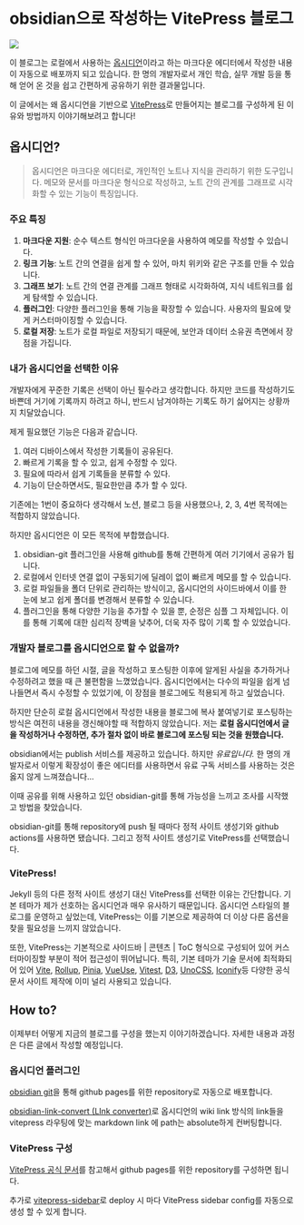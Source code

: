 # obsidian으로 작성하는 VitePress 블로그

![](https://obsidian.md/images/screenshot-1.0-hero-combo.png)

이 블로그는 로컬에서 사용하는 [옵시디언](https://obsidian.md/)이라고 하는 마크다운 에디터에서 작성한 내용이 자동으로 배포까지 되고 있습니다. 한 명의 개발자로서 개인 학습, 실무 개발 등을 통해 얻어 온 것을 쉽고 간편하게 공유하기 위한 결과물입니다. 

이 글에서는 왜 옵시디언을 기반으로 [VitePress](https://vitepress.dev/)로 만들어지는 블로그를 구성하게 된 이유와 방법까지 이야기해보려고 합니다!

## 옵시디언?

> 옵시디언은 마크다운 에디터로, 개인적인 노트나 지식을 관리하기 위한 도구입니다. 메모와 문서를 마크다운 형식으로 작성하고, 노트 간의 관계를 그래프로 시각화할 수 있는 기능이 특징입니다.

### 주요 특징

1. **마크다운 지원**: 순수 텍스트 형식인 마크다운을 사용하여 메모를 작성할 수 있습니다.
2. **링크 기능**: 노트 간의 연결을 쉽게 할 수 있어, 마치 위키와 같은 구조를 만들 수 있습니다.
3. **그래프 보기**: 노트 간의 연결 관계를 그래프 형태로 시각화하여, 지식 네트워크를 쉽게 탐색할 수 있습니다.
4. **플러그인**: 다양한 플러그인을 통해 기능을 확장할 수 있습니다. 사용자의 필요에 맞게 커스터마이징할 수 있습니다.
5. **로컬 저장**: 노트가 로컬 파일로 저장되기 때문에, 보안과 데이터 소유권 측면에서 장점을 가집니다.


### 내가 옵시디언을 선택한 이유

개발자에게 꾸준한 기록은 선택이 아닌 필수라고 생각합니다. 하지만 코드를 작성하기도 바쁜데 거기에 기록까지 하려고 하니, 반드시 남겨야하는 기록도 하기 싫어지는 상황까지 치달았습니다. 

제게 필요했던 기능은 다음과 같습니다.

1. 여러 디바이스에서 작성한 기록들이 공유된다.
2. 빠르게 기록을 할 수 있고, 쉽게 수정할 수 있다.
3. 필요에 따라서 쉽게 기록들을 분류할 수 있다. 
4. 기능이 단순하면서도, 필요한만큼 추가 할 수 있다.

기존에는 1번이 중요하다 생각해서 노션, 블로그 등을 사용했으나, 2, 3, 4번 목적에는 적합하지 않았습니다.

하지만 옵시디언은 이 모든 목적에 부합했습니다.

1. obsidian-git 플러그인을 사용해 github를 통해 간편하게 여러 기기에서 공유가 됩니다.
2. 로컬에서 인터넷 연결 없이 구동되기에 딜레이 없이 빠르게 메모를 할 수 있습니다.
3. 로컬 파일들을 폴더 단위로 관리하는 방식이고, 옵시디언의 사이드바에서 이를 한 눈에 보고 쉽게 폴더를 변경해서 분류할 수 있습니다.
4. 플러그인을 통해 다양한 기능을 추가할 수 있을 뿐, 순정은 심플 그 자체입니다. 이를 통해 기록에 대한 심리적 장벽을 낮추어, 더욱 자주 많이 기록 할 수 있었습니다.


### 개발자 블로그를 옵시디언으로 할 수 없을까?

블로그에 메모를 하던 시절, 글을 작성하고 포스팅한 이후에 알게된 사실을 추가하거나 수정하려고 했을 때 큰 불편함을 느꼈었습니다. 옵시디언에서는 다수의 파일을 쉽게 넘나들면서 즉시 수정할 수 있었기에, 이 장점을 블로그에도 적용되게 하고 싶었습니다. 

하지만 단순히 로컬 옵시디언에서 작성한 내용을 블로그에 복사 붙여넣기로 포스팅하는 방식은 여전히 내용을 갱신해야할 때 적합하지 않았습니다. 저는 **로컬 옵시디언에서 글을 작성하거나 수정하면, 추가 절차 없이 바로 블로그에 포스팅 되는 것을 원했습니다.**

obsidian에서는 publish 서비스를 제공하고 있습니다. 하지만 *유료입니다.* 한 명의 개발자로서 이렇게 확장성이 좋은 에디터를 사용하면서 유료 구독 서비스를 사용하는 것은 옳지 않게 느껴졌습니다...

이때 공유를 위해 사용하고 있던 obsidian-git를 통해 가능성을 느끼고 조사를 시작했고 방법을 찾았습니다.

obsidian-git를 통해 repository에 push 될 때마다 정적 사이트 생성기와 github actions를 사용하면 됐습니다. 그리고 정적 사이트 생성기로 VitePress를 선택했습니다.


### VitePress!

Jekyll 등의 다른 정적 사이트 생성기 대신 VitePress를 선택한 이유는 간단합니다. 기본 테마가 제가 선호하는 옵시디언과 매우 유사하기 때문입니다. 옵시디언 스타일의 블로그를 운영하고 싶었는데, VitePress는 이를 기본으로 제공하여 더 이상 다른 옵션을 찾을 필요성을 느끼지 않았습니다.

또한, VitePress는 기본적으로 사이드바 | 콘텐츠 | ToC 형식으로 구성되어 있어 커스터마이징할 부분이 적어 접근성이 뛰어납니다. 특히, 기본 테마가 기술 문서에 최적화되어 있어 [Vite](https://vitejs.dev/), [Rollup](https://rollupjs.org/), [Pinia](https://pinia.vuejs.org/), [VueUse](https://vueuse.org/), [Vitest](https://vitest.dev/), [D3](https://d3js.org/), [UnoCSS](https://unocss.dev/), [Iconify](https://iconify.design/)등 다양한 공식 문서 사이트 제작에 이미 널리 사용되고 있습니다.

## How to?

이제부터 어떻게 지금의 블로그를 구성을 했는지 이야기하겠습니다. 자세한 내용과 과정은 다른 글에서 작성할 예정입니다. 


### 옵시디언 플러그인

[obsidian git](https://github.com/Vinzent03/obsidian-git)을 통해 github pages를 위한 repository로 자동으로 배포합니다.

[obsidian-link-convert (LInk converter)](https://github.com/ozntel/obsidian-link-converter/tree/maina)로 옵시디언의 wiki link 방식의 link들을 vitepress 라우팅에 맞는 markdown link 에 path는 absolute하게 컨버팅합니다.


### VitePress 구성

[VitePress 공식 문서](https://vitepress.dev/guide/deploy#github-pages)를 참고해서 github pages를 위한 repository를 구성하면 됩니다.

추가로 [vitepress-sidebar](https://github.com/jooy2/vitepress-sidebar?tab=readme-ov-file)로 deploy 시 마다 VitePress sidebar config를 자동으로 생성 할 수 있게 합니다.

